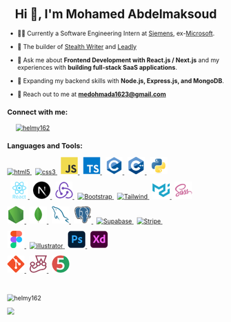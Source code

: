 <h1 align="center">Hi 👋, I'm Mohamed Abdelmaksoud</h1>

- 🧑‍💻 Currently a Software Engineering Intern at [Siemens](https://github.com/siemens), ex-[Microsoft](https://github.com/microsoft).

- 🚀 The builder of [Stealth Writer](https://stealthwriter.ai/) and [Leadly](https://leadly.sa/)

- 💬 Ask me about **Frontend Development with React.js / Next.js** and my experiences with **building full-stack SaaS applications**.

- 🌱 Expanding my backend skills with **Node.js, Express.js, and MongoDB**.

- 📧 Reach out to me at **medohmada1623@gmail.com**

<h3 align="left">Connect with me:</h3>
<p align="left" style="display:flex; gap: 16px; flex-wrap: wrap;">
&nbsp;
<a href="https://www.linkedin.com/in/helmy16" target="blank"><img align="center" src="https://raw.githubusercontent.com/rahuldkjain/github-profile-readme-generator/master/src/images/icons/Social/linked-in-alt.svg" alt="helmy162" height="30" width="auto" /></a>
&nbsp;
</p>
<h3 align="left">Languages and Tools:</h3>
<p align="left"> 

<a href="https://www.w3.org/html/" target="_blank" rel="noreferrer"> <img src="https://upload.wikimedia.org/wikipedia/commons/thumb/3/38/HTML5_Badge.svg/1024px-HTML5_Badge.svg.png" alt="html5" width="40" height="40"/> </a> 
&nbsp;
<a href="https://www.w3schools.com/css/" target="_blank" rel="noreferrer"> <img src="https://upload.wikimedia.org/wikipedia/commons/thumb/6/62/CSS3_logo.svg/240px-CSS3_logo.svg.png" alt="css3" width="40" height="40"/> </a> 
&nbsp;
<a href="https://developer.mozilla.org/en-US/docs/Web/JavaScript" target="_blank" rel="noreferrer"> <img src="https://raw.githubusercontent.com/devicons/devicon/master/icons/javascript/javascript-original.svg" alt="javascript" width="40" height="40"/> </a> 
&nbsp;
<a href="https://www.typescriptlang.org/" target="_blank" rel="noreferrer"> <img src="https://raw.githubusercontent.com/devicons/devicon/master/icons/typescript/typescript-original.svg" alt="typescript" width="40" height="40"/> </a>
&nbsp;
<a href="https://www.w3schools.com/c/" target="_blank" rel="noreferrer"> <img src="https://raw.githubusercontent.com/devicons/devicon/master/icons/c/c-original.svg" alt="c" width="40" height="40"/> </a> 
&nbsp;
<a href="https://www.w3schools.com/cpp/" target="_blank" rel="noreferrer"> <img src="https://raw.githubusercontent.com/devicons/devicon/master/icons/cplusplus/cplusplus-original.svg" alt="cplusplus" width="40" height="40"/> </a>
&nbsp; 
<a href="https://www.w3schools.com/python/" target="_blank" rel="noreferrer"> <img src="https://raw.githubusercontent.com/devicons/devicon/master/icons/python/python-original.svg" alt="python" width="40" height="40"/> </a> 

&nbsp;
<a href="https://reactjs.org/" target="_blank" rel="noreferrer"> <img src="https://raw.githubusercontent.com/devicons/devicon/master/icons/react/react-original-wordmark.svg" alt="react" width="40" height="40"/> </a> 
&nbsp;
<a href="https://nextjs.org/" target="_blank" rel="noreferrer"> <img src="https://raw.githubusercontent.com/devicons/devicon/master/icons/nextjs/nextjs-original.svg" alt="nextjs" width="40" height="40"/> </a> 
&nbsp;
<a href="https://redux.js.org" target="_blank" rel="noreferrer"> <img src="https://raw.githubusercontent.com/devicons/devicon/master/icons/redux/redux-original.svg" alt="redux" width="40" height="40"/> </a> 
&nbsp;
<a href="https://getbootstrap.com/" target="_blank" rel="noreferrer"> <img src="https://upload.wikimedia.org/wikipedia/commons/thumb/archive/b/b2/20210507000023%21Bootstrap_logo.svg/120px-Bootstrap_logo.svg.png" alt="Bootstrap" width="auto" height="40"/> </a>
&nbsp;
<a href="https://tailwindcss.com/" target="_blank" rel="noreferrer"> <img src="https://www.vectorlogo.zone/logos/tailwindcss/tailwindcss-icon.svg" alt="Tailwind" width="auto" height="40"/> </a> 
&nbsp;
<a href="https://mui.com/" target="_blank" rel="noreferrer"> <img src="https://raw.githubusercontent.com/devicons/devicon/master/icons/materialui/materialui-plain.svg" alt="Material UI" width="auto" height="40"/> </a> 
&nbsp;
<a href="https://sass-lang.com" target="_blank" rel="noreferrer"> <img src="https://raw.githubusercontent.com/devicons/devicon/master/icons/sass/sass-original.svg" alt="sass" width="40" height="40"/> </a> 

<a href="https://nodejs.org" target="_blank" rel="noreferrer"> <img src="https://raw.githubusercontent.com/devicons/devicon/master/icons/nodejs/nodejs-original.svg" alt="nodejs" width="40" height="40"/> </a> 
&nbsp;
<a href="https://www.mongodb.com/" target="_blank" rel="noreferrer"> <img src="https://raw.githubusercontent.com/devicons/devicon/master/icons/mongodb/mongodb-original.svg" alt="mongodb" width="40" height="40"/> </a> 
&nbsp;
<a href="https://www.mysql.com/" target="_blank" rel="noreferrer"> <img src="https://raw.githubusercontent.com/devicons/devicon/master/icons/mysql/mysql-original.svg" alt="mysql" width="40" height="40"/> </a> 
&nbsp;
<a href="https://www.postgresql.org" target="_blank" rel="noreferrer"> <img src="https://raw.githubusercontent.com/devicons/devicon/master/icons/postgresql/postgresql-original.svg" alt="postgresql" width="40" height="40"/> </a> 
&nbsp;
<a href="https://supabase.com/" target="_blank" rel="noreferrer"> <img src="https://seeklogo.com/images/S/supabase-logo-DCC676FFE2-seeklogo.com.png" alt="Supabase" width="auto" height="40"/> </a> 
&nbsp;
<a href="https://stripe.com/docs" target="_blank" rel="noreferrer"> <img src="https://upload.wikimedia.org/wikipedia/commons/thumb/b/ba/Stripe_Logo%2C_revised_2016.svg/1280px-Stripe_Logo%2C_revised_2016.svg.png" alt="Stripe" width="auto" height="40"/> </a>
&nbsp;


<a href="https://www.figma.com/" target="_blank" rel="noreferrer"> <img src="https://raw.githubusercontent.com/devicons/devicon/master/icons/figma/figma-original.svg" alt="figma" width="40" height="40"/> </a> 
&nbsp;
<a href="https://www.adobe.com/in/products/illustrator.html" target="_blank" rel="noreferrer"> <img src="https://www.vectorlogo.zone/logos/adobe_illustrator/adobe_illustrator-icon.svg" alt="illustrator" width="40" height="40"/> </a>
&nbsp;
<a href="https://www.photoshop.com/en" target="_blank" rel="noreferrer"> <img src="https://raw.githubusercontent.com/devicons/devicon/master/icons/photoshop/photoshop-original.svg" alt="photoshop" width="40" height="40"/> </a>
&nbsp;
<a href="https://adobexdplatform.com/" target="_blank" rel="noreferrer"> <img src="https://raw.githubusercontent.com/devicons/devicon/master/icons/xd/xd-original.svg" alt="XD" width="40" height="40"/> </a> 

<a href="https://git-scm.com/" target="_blank" rel="noreferrer"> <img src="https://raw.githubusercontent.com/devicons/devicon/master/icons/git/git-original.svg" alt="git" width="40" height="40"/> </a> 
&nbsp;
<a href="https://jestjs.io" target="_blank" rel="noreferrer"> <img src="https://raw.githubusercontent.com/devicons/devicon/master/icons/jest/jest-plain.svg" alt="jest" width="40" height="40"/> </a>
&nbsp;
<a href="https://junit.org/junit5/" target="_blank" rel="noreferrer"> <img src="https://raw.githubusercontent.com/devicons/devicon/master/icons/junit/junit-original.svg" alt="JUnit" width="40" height="40"/> </a> 


</p>


&nbsp;&nbsp;
<p><img align="center" src="https://github-readme-streak-stats.herokuapp.com/?user=helmy162&" alt="helmy162" /></p>

![](https://komarev.com/ghpvc/?username=helmy162)
